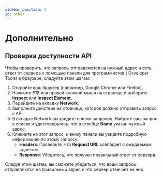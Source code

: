 ```yaml
---
sidebar_position: 2
id: other
---
```


# Дополнительно

## Проверка доступности API

Чтобы проверить, что запросы отправляются на нужный адрес и есть ответ от сервера с помощью панели для программистов (
Developer Tools) в браузере, следуйте этим шагам:

1. Откройте ваш браузер (например, Google Chrome или Firefox).
2. Нажмите **F12** или правой кнопкой мыши на странице и выберите **Inspect** или **Inspect Element**.
3. Перейдите на вкладку **Network**.
4. Выполните действие на странице, которое должно отправить запрос к API.
5. В вкладке Network вы увидите список запросов. Найдите ваш запрос в списке и удостоверьтесь, что в столбце **Name**
   указан нужный адрес.
6. Кликните на этот запрос, и внизу панели вы увидите подробную информацию по этому запросу:
    - **Headers**: Проверьте, что **Request URL** совпадает с ожидаемым адресом.
    - **Response**: Убедитесь, что получен правильный ответ от сервера.

Следуя этим шагам, вы сможете убедиться, что ваши запросы отправляются на правильный адрес и что сервер отвечает на них.